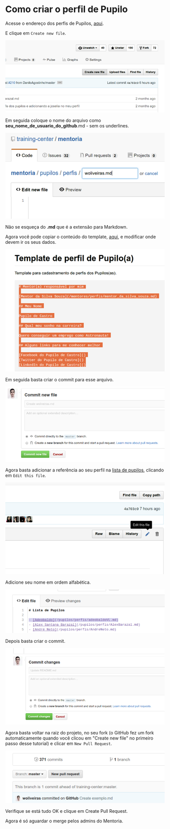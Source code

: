 # Como criar o perfil de Pupilo

Acesse o endereço dos perfis de Pupilos, [aqui](https://github.com/training-center/mentoria/tree/master/pupilos/perfis).

E clique em `Create new file`.

![Botão Create new file](/img/create-new-file.png)

Em seguida coloque o nome do arquivo como **seu_nome_de_usuario_do_github**.md - sem os underlines.

![Nome de usuário.md](/img/name-of-user-pupil-helper.png)

Não se esqueça do **.md** que é a extensão para Markdown.

Agora você pode copiar o conteúdo do template, [aqui](/pupilos/pupilo_template.md), e modificar onde devem ir os seus dados.

![Template de perfil de pupilo](/img/pupil-template-helper.png)

Em seguida basta criar o commit para esse arquivo.

![Criando o commit para o arquivo](/img/commit-with-new-profile-helper.png)

Agora basta adicionar a referência ao seu perfil na [lista de pupilos](/pupilos/README.md), clicando em `Edit this file`.

![Botão Edit this file](/img/edit-this-file-button-helper.png)

Adicione seu nome em ordem alfabética.

![Adicionando o nome do pupilo na lista de pupilos](/img/add-pupil-profile-in-readme-helper.png)

Depois basta criar o commit.

![Commit no README.md da lista de pupilos](/img/commit-readme-helper.png)

Agora basta voltar na raiz do projeto, no seu fork (o GitHub fez um fork automaticamente quando você clicou em "Create new file" no primeiro passo desse tutorial) e clicar em `New Pull Request`.

![Botão New pull request](/img/new-pull-request.png)

Verifique se está tudo OK e clique em Create Pull Request.

Agora é só aguardar o merge pelos admins do Mentoria.
